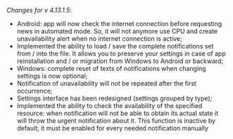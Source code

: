 _Changes for v 4.13.1.5_:
- Android: app will now check the internet connection before requesting news in automated mode. So, it will not anymore use CPU and create unavailability alert when no internet connection is active;
- Implemented the ability to load / save the complete notifications set from / into the file. It allows you to preserve your settings in case of app reinstallation and / or migration from Windows to Android or backward;
- Windows: complete reset of texts of notifications when changing settings is now optional;
- Notification of unavailability will not be repeated after the first occurrence;
- Settings interface has been redesigned (settings grouped by type);
- Implemented the ability to check the availability of the specified resource: when notification will not be able to obtain its actual state it will throw the urgent notification about it. This function is inactive by default; it must be enabled for every needed notification manually
